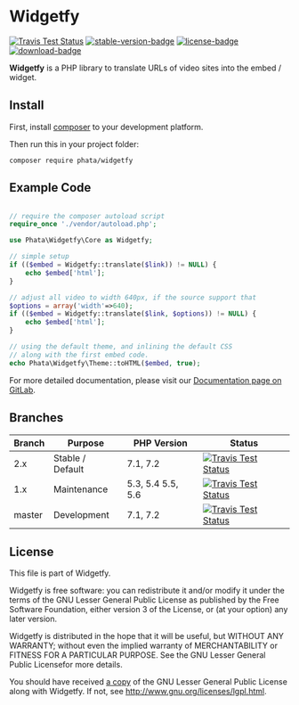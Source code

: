 # Widgetfy

[![Travis Test Status][ci-badge]][ci-branches-url] [![stable-version-badge]][packagist-url] [![license-badge]][packagist-url] [![download-badge]][packagist-url]

[stable-version-badge]: https://poser.pugx.org/phata/widgetfy/v/stable
[license-badge]: https://poser.pugx.org/phata/widgetfy/license
[download-badge]: https://poser.pugx.org/phata/widgetfy/downloads
[packagist-url]: https://packagist.org/packages/phata/widgetfy

**Widgetfy** is a PHP library to translate URLs of video sites into the
embed / widget.

## Install

First, install [composer] to your development platform.

Then run this in your project folder:

```shell
composer require phata/widgetfy
```

[composer]: https://getcomposer.org/download/

## Example Code

```php

// require the composer autoload script
require_once './vendor/autoload.php';

use Phata\Widgetfy\Core as Widgetfy;

// simple setup
if (($embed = Widgetfy::translate($link)) != NULL) {
    echo $embed['html'];
}

// adjust all video to width 640px, if the source support that
$options = array('width'=>640);
if (($embed = Widgetfy::translate($link, $options)) != NULL) {
    echo $embed['html'];
}

// using the default theme, and inlining the default CSS
// along with the first embed code.
echo Phata\Widgetfy\Theme::toHTML($embed, true);

```

For more detailed documentation, please visit our
[Documentation page on GitLab](https://gitlab.com/phata/widgetfy/wikis/Documentation).

## Branches

Branch | Purpose          | PHP Version       | Status
-------|------------------|-------------------|----------------------------------------
2.x    | Stable / Default | 7.1, 7.2          | [![Travis Test Status][ci-badge-2.x]][ci-branches-url]
1.x    | Maintenance      | 5.3, 5.4 5.5, 5.6 | [![Travis Test Status][ci-badge-1.x]][ci-branches-url]
master | Development      | 7.1, 7.2          | [![Travis Test Status][ci-badge]][ci-branches-url]

[ci-badge-2.x]: https://gitlab.com/phata/widgetfy/badges/2.x/build.svg
[ci-badge-1.x]: https://gitlab.com/phata/widgetfy/badges/1.x/build.svg
[ci-badge]: https://gitlab.com/phata/widgetfy/badges/master/build.svg
[ci-branches-url]: https://gitlab.com/phata/widgetfy/pipelines?scope=branches&page=1

## License

This file is part of Widgetfy.

Widgetfy is free software: you can redistribute it and/or modify it under the
terms of the GNU Lesser General Public License as published by the Free
Software Foundation, either version 3 of the License, or (at your option) any
later version.

Widgetfy is distributed in the hope that it will be useful, but WITHOUT ANY
WARRANTY; without even the implied warranty of MERCHANTABILITY or FITNESS FOR
A PARTICULAR PURPOSE.  See the GNU Lesser General Public Licensefor more
details.

You should have received [a copy](LICENSE) of the GNU Lesser General Public License along
with Widgetfy.  If not, see <http://www.gnu.org/licenses/lgpl.html>.

